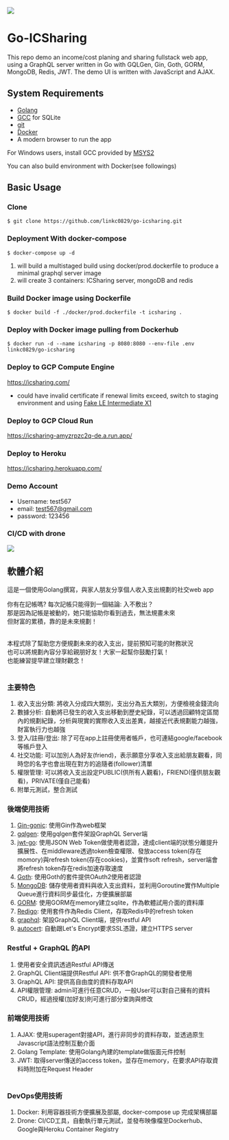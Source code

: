 <img src="https://github.com/linkc0829/go-icsharing/blob/master/golang+grqphql.png?raw=true" />

# Go-ICSharing
This repo demo an income/cost planing and sharing fullstack web app, using a GraphQL server written in Go with GQLGen, Gin, Goth, GORM, MongoDB, Redis, JWT. The demo UI is written with JavaScript and AJAX.


## System Requirements
* [Golang](https://golang.org/)
* [GCC](https://gcc.gnu.org/) for SQLite
* [git](https://git-scm.com/)
* [Docker](https://www.docker.com/)
* A modern browser to run the app

For Windows users, install GCC provided by [MSYS2](https://www.msys2.org/)

You can also build environment with Docker(see followings)

## Basic Usage

### Clone

`$ git clone https://github.com/linkc0829/go-icsharing.git`

### Deployment With docker-compose

`$ docker-compose up -d`

1. will build a multistaged build using docker/prod.dockerfile to produce a minimal graphql server image
2. will create 3 containers: ICSharing server, mongoDB and redis


### Build Docker image using Dockerfile

`$ docker build -f ./docker/prod.dockerfile -t icsharing .`


### Deploy with Docker image pulling from Dockerhub

`$ docker run -d --name icsharing -p 8080:8080 --env-file .env linkc0829/go-icsharing`


### Deploy to GCP Compute Engine
https://icsharing.com/
* could have invalid certificate if renewal limits exceed, switch to staging environment and using [Fake LE Intermediate X1](https://letsencrypt.org/certs/fakeleintermediatex1.pem)


### Deploy to GCP Cloud Run
https://icsharing-amyzrpzc2q-de.a.run.app/


### Deploy to Heroku
https://icsharing.herokuapp.com/


### Demo Account
* Username: test567
* email: test567@gmail.com
* password: 123456


### CI/CD with drone
<img src="https://github.com/linkc0829/go-icsharing/blob/master/droneScreenshot.png?raw=true" /><br>


## 軟體介紹

這是一個使用Golang撰寫，與家人朋友分享個人收入支出規劃的社交web app<br>

你有在記帳嗎? 每次記帳只能得到一個結論: 入不敷出？<br>
那是因為記帳是被動的，她只能協助你看到過去，無法規畫未來<br>
但財富的累積，靠的是未來規劃！<br><br>

本程式除了幫助您方便規劃未來的收入支出，提前預知可能的財務狀況<br>
也可以將規劃內容分享給親朋好友！大家一起幫你鼓勵打氣！<br>
也能練習提早建立理財觀念！<br><br>


### 主要特色
1. 收入支出分類: 將收入分成四大類別，支出分為五大類別，方便檢視金錢流向
2. 數據分析: 自動將已發生的收入支出移動到歷史紀錄，可以透過回顧特定區間內的規劃紀錄，分析與現實的實際收入支出差異，越接近代表規劃能力越強，財富執行力也越強
3. 登入/註冊/登出: 除了可在app上註冊使用者帳戶，也可連結google/facebook等帳戶登入
4. 社交功能: 可以加別人為好友(friend)，表示願意分享收入支出給朋友觀看，同時您的名字也會出現在對方的追隨者(follower)清單
5. 權限管理: 可以將收入支出設定PUBLIC(供所有人觀看)，FRIEND(僅供朋友觀看)，PRIVATE(僅自己能看)
6. 附單元測試，整合測試


### 後端使用技術
1. [Gin-gonic](https://github.com/gin-gonic/gin): 使用Gin作為web框架
2. [gqlgen](https://github.com/99designs/gqlgen): 使用gqlgen套件架設GraphQL Server端
3. [jwt-go](https://github.com/dgrijalva/jwt-go): 使用JSON Web Token做使用者認證，達成client端的狀態分離提升擴展性、在middleware透過token檢查權限、發放access token(存在momory)與refresh token(存在cookies)，並實作soft refresh，server端會將refresh token存在redis加速存取速度
4. [Goth](https://github.com/markbates/goth): 使用Goth的套件提供OAuth2使用者認證
5. [MongoDB](https://go.mongodb.org/mongo-driver): 儲存使用者資料與收入支出資料，並利用Goroutine實作Multiple Queue進行資料同步最佳化，方便擴展部屬
6. [GORM](https://github.com/jinzhu/gorm): 使用GORM在memory建立sqlite，作為軟體試用介面的資料庫
7. [Redigo](https://github.com/gomodule/redigo): 使用套件作為Redis Client，存取Redis中的refresh token
8. [graphql](https://github.com/shurcooL/graphql): 架設GraphQL Client端，提供restful API
9. [autocert](https://golang.org/x/crypto/acme/autocert): 自動跟Let's Encrypt要求SSL憑證，建立HTTPS server


### Restful + GraphQL 的API
1. 使用者安全資訊透過Restful API傳送
2. GraphQL Client端提供Restful API: 供不會GraphQL的開發者使用
3. GraphQL API: 提供高自由度的資料存取API
4. API權限管理: admin可進行任意CRUD，一般User可以對自己擁有的資料CRUD，經過授權(加好友)則可進行部分查詢與修改


### 前端使用技術
1. AJAX: 使用superagent對接API，進行非同步的資料存取，並透過原生Javascript語法控制互動介面<br>
2. Golang Template: 使用Golang內建的template做版面元件控制<br>
3. JWT: 取得server傳送的access token，並存在memory，在要求API存取資料時附加在Request Header<br><br>


### DevOps使用技術
1. Docker: 利用容器技術方便擴展及部屬, docker-compose up 完成架構部屬
2. Drone: CI/CD工具，自動執行單元測試，並發布映像檔至Dockerhub、Google與Heroku Container Registry


